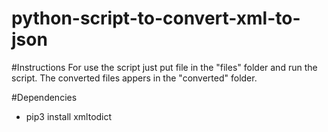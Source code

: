 # python-script-to-convert-xml-to-json

#Instructions
For use the script just put file in the "files" folder and run the script. The converted files appers in the "converted" folder.

#Dependencies
* pip3 install xmltodict
